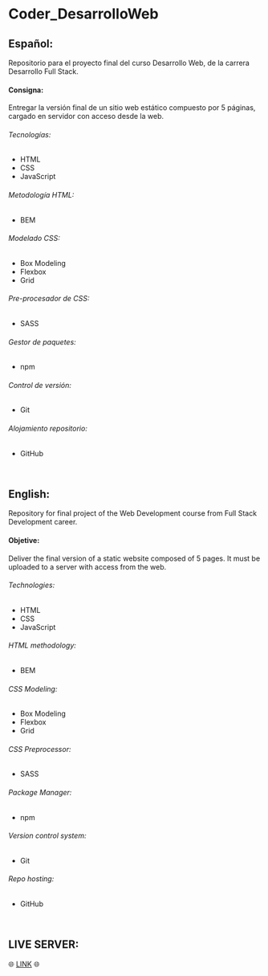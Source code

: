# Coder_DesarrolloWeb

## Español:
Repositorio para el proyecto final del curso Desarrollo Web, de la carrera Desarrollo Full Stack.

#### Consigna: 
Entregar la versión final de un sitio web estático compuesto por 5 páginas, cargado en servidor con acceso desde la web.

###### Tecnologías:
- HTML
- CSS
- JavaScript

###### Metodología HTML:
- BEM

###### Modelado CSS:
- Box Modeling
- Flexbox
- Grid

###### Pre-procesador de CSS:
- SASS

###### Gestor de paquetes:
- npm

###### Control de versión:
- Git

###### Alojamiento repositorio:
- GitHub

<br />

## English:
Repository for final project of the Web Development course from Full Stack Development career.

#### Objetive: 
Deliver the final version of a static website composed of 5 pages. It must be uploaded to a server with access from the web.

###### Technologies:
- HTML
- CSS
- JavaScript

###### HTML methodology:
- BEM

###### CSS Modeling:
- Box Modeling
- Flexbox
- Grid

###### CSS Preprocessor:
- SASS

###### Package Manager:
- npm

###### Version control system:
- Git

###### Repo hosting:
- GitHub

<br />

## LIVE SERVER:
:globe_with_meridians: [LINK](https://martinbrown.netlify.app) :globe_with_meridians:
